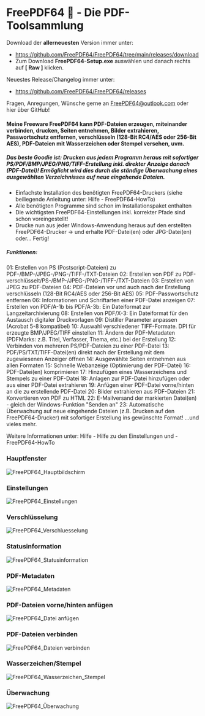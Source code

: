 # FreePDF64 👋 - Die PDF-Toolsammlung

Download der **allerneuesten** Version immer unter: 
- https://github.com/FreePDF64/FreePDF64/tree/main/releases/download
- Zum Download **FreePDF64-Setup.exe** auswählen und danach rechts auf **[ Raw ]** klicken.

Neuestes Release/Changelog immer unter:
- https://github.com/FreePDF64/FreePDF64/releases
  
 
Fragen, Anregungen, Wünsche gerne an FreePDF64@outlook.com oder hier über GitHub!
  
#### Meine Freeware FreePDF64 kann PDF-Dateien erzeugen, miteinander verbinden, drucken, Seiten entnehmen, Bilder extrahieren, Passwortschutz entfernen, verschlüsseln (128-Bit RC4/AES oder 256-Bit AES), PDF-Dateien mit Wasserzeichen oder Stempel versehen, uvm.

##### Das beste Goodie ist: Drucken aus jedem Programm heraus mit sofortiger PS/PDF/BMP/JPEG/PNG/TIFF-Erstellung inkl. direkter Anzeige danach (PDF-Datei)! Ermöglicht wird dies durch die ständige Überwachung eines ausgewählten Verzeichnisses auf neue eingehende Dateien.
- Einfachste Installation des benötigten FreePDF64-Druckers (siehe beiliegende Anleitung unter: Hilfe - FreePDF64-HowTo)
- Alle benötigten Programme sind schon im Installationspaket enthalten
- Die wichtigsten FreePDF64-Einstellungen inkl. korrekter Pfade sind schon voreingestellt!
- Drucke nun aus jeder Windows-Anwendung heraus auf den erstellten FreePDF64-Drucker -> und erhalte PDF-Datei(en) oder JPG-Datei(en) oder... Fertig!

##### Funktionen:
01: Erstellen von PS (Postscript-Dateien) zu PDF-/BMP-/JPEG-/PNG-/TIFF-/TXT-Dateien
02: Erstellen von PDF zu PDF-verschlüsselt/PS-/BMP-/JPEG-/PNG-/TIFF-/TXT-Dateien
03: Erstellen von JPEG zu PDF-Dateien
04: PDF-Dateien vor und auch nach der Erstellung verschlüsseln (128-Bit RC4/AES oder 256-Bit AES)
05: PDF-Passwortschutz entfernen
06: Informationen und Schriftarten einer PDF-Datei anzeigen
07: Erstellen von PDF/A-1b bis PDF/A-3b: Ein Dateiformat zur Langzeitarchivierung
08: Erstellen von PDF/X-3: Ein Dateiformat für den Austausch digitaler Druckvorlagen
09: Distiller Parameter anpassen (Acrobat 5-8 kompatibel)
10: Auswahl verschiedener TIFF-Formate. DPI für erzeugte BMP/JPEG/TIFF einstellen
11: Ändern der PDF-Metadaten (PDFMarks: z.B. Titel, Verfasser, Thema, etc.) bei der Erstellung
12: Verbinden von mehreren PS/PDF-Dateien zu einer PDF-Datei
13: PDF/PS/TXT/TIFF-Datei(en) direkt nach der Erstellung mit dem zugewiesenen Anzeiger öffnen
14: Ausgewählte Seiten entnehmen aus allen Formaten
15: Schnelle Webanzeige (Optimierung der PDF-Datei)
16: PDF-Datei(en) komprimieren
17: Hinzufügen eines Wasserzeichens und Stempels zu einer PDF-Datei
18: Anlagen zur PDF-Datei hinzufügen oder aus einer PDF-Datei extrahieren
19: Anfügen einer PDF-Datei vorne/hinten an die zu erstellende PDF-Datei
20: Bilder extrahieren aus PDF-Dateien
21: Konvertieren von PDF zu HTML
22: E-Mailversand der markierten Datei(en) - gleich der Windows-Funktion "Senden an"
23: Automatische Überwachung auf neue eingehende Dateien (z.B. Drucken auf den FreePDF64-Drucker) mit sofortiger Erstellung ins gewünschte Format! 
...und vieles mehr.


Weitere Informationen unter: Hilfe - Hilfe zu den Einstellungen und - FreePDF64-HowTo
<!--
**FreePDF64/FreePDF64** is a ✨ _special_ ✨ repository because its `README.md` (this file) appears on your GitHub profile.

Here are some ideas to get you started:

- 🔭 I’m currently working on ...
- 🌱 I’m currently learning ...
- 👯 I’m looking to collaborate on ...
- 🤔 I’m looking for help with ...
- 💬 Ask me about ...
- 📫 How to reach me: ...
- 😄 Pronouns: ...
- ⚡ Fun fact: ...
-->
### Hauptfenster
![FreePDF64_Hauptbildschirm](https://github.com/FreePDF64/FreePDF64/blob/main/releases/download/FreePDF64-Hauptfenster.JPG)

### Einstellungen
![FreePDF64_Einstellungen](https://github.com/FreePDF64/FreePDF64/blob/main/releases/download/FreePDF64-Einstellungen.JPG)

### Verschlüsselung
![FreePDF64_Verschluesselung](https://github.com/FreePDF64/FreePDF64/blob/main/releases/download/FreePDF64-Verschluesselung.JPG)

### Statusinformation
![FreePDF64_Statusinformation](https://github.com/FreePDF64/FreePDF64/blob/main/releases/download/FreePDF64-Anzeige%20Statusinformationen.JPG)

### PDF-Metadaten
![FreePDF64_Metadaten](https://github.com/FreePDF64/FreePDF64/blob/main/releases/download/FreePDF64-Metadaten.JPG)

### PDF-Dateien vorne/hinten anfügen
![FreePDF64_Datei anfügen](https://github.com/FreePDF64/FreePDF64/blob/main/releases/download/FreePDF64-Datei%20anfuegen.JPG)

### PDF-Dateien verbinden
![FreePDF64_Dateien verbinden](https://github.com/FreePDF64/FreePDF64/blob/main/releases/download/FreePDF64-Verbinden%20von%20PDF-Dateien.JPG)

### Wasserzeichen/Stempel
![FreePDF64_Wasserzeichen_Stempel](https://github.com/FreePDF64/FreePDF64/blob/main/releases/download/FreePDF64-Wasserzeichen_Stempel%20hinzufuegen.JPG)

### Überwachung
![FreePDF64_Überwachung](https://github.com/FreePDF64/FreePDF64/blob/main/releases/download/FreePDF64-Ueberwachung.JPG)
